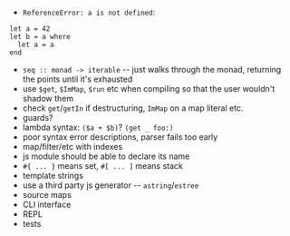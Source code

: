 - `ReferenceError: a is not defined`:
```
let a = 42
let b = a where
  let a = a
end
```
- `seq :: monad -> iterable` -- just walks through the monad, returning the points until it's exhausted
- use `$get`, `$ImMap`, `$run` etc when compiling so that the user wouldn't shadow them
- check `get`/`getIn` if destructuring, `ImMap` on a map literal etc.
- guards?
- lambda syntax: `($a + $b)`? `(get _ foo:)`
- poor syntax error descriptions, parser fails too early
- map/filter/etc with indexes
- js module should be able to declare its name
- `#{ ... }` means set, `#[ ... ]` means stack
- template strings
- use a third party js generator -- `astring`/`estree`
- source maps
- CLI interface
- REPL
- tests
